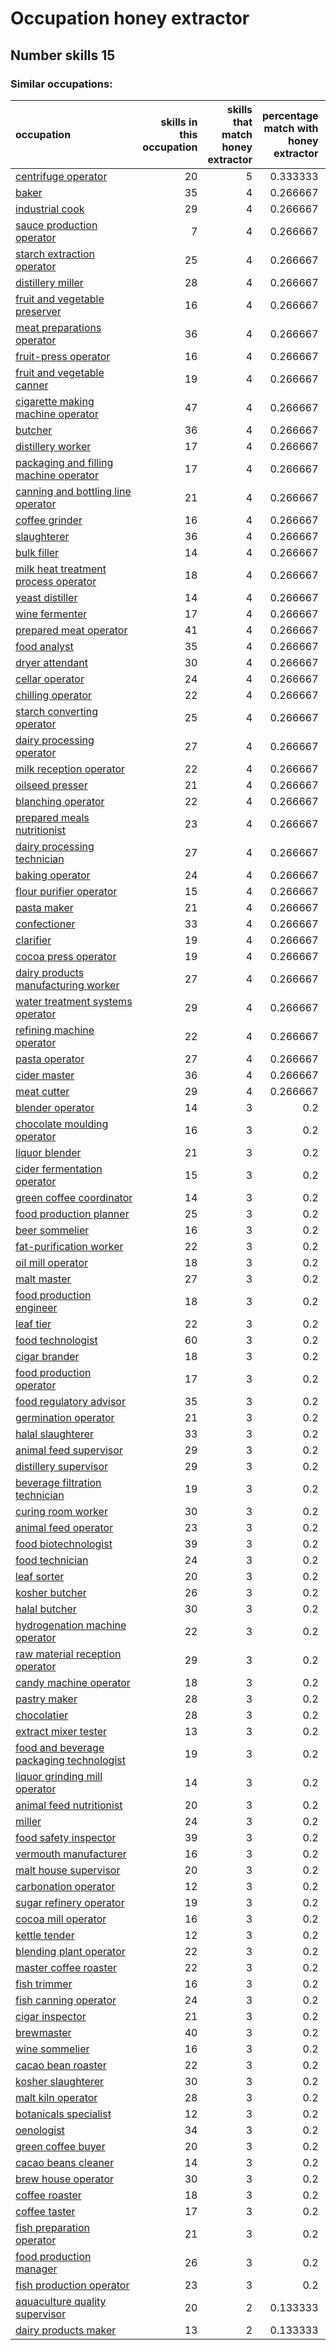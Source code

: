 # Occupation honey extractor
## Number skills 15
### Similar occupations:
| occupation                                                                              |   skills in this occupation |   skills that match honey extractor |   percentage match with honey extractor |   skills not in honey extractor |
|:----------------------------------------------------------------------------------------|----------------------------:|------------------------------------:|----------------------------------------:|--------------------------------:|
| [centrifuge operator](centrifuge_operator.md)                                           |                          20 |                                   5 |                                0.333333 |                              15 |
| [baker](baker.md)                                                                       |                          35 |                                   4 |                                0.266667 |                              31 |
| [industrial cook](industrial_cook.md)                                                   |                          29 |                                   4 |                                0.266667 |                              25 |
| [sauce production operator](sauce_production_operator.md)                               |                           7 |                                   4 |                                0.266667 |                               3 |
| [starch extraction operator](starch_extraction_operator.md)                             |                          25 |                                   4 |                                0.266667 |                              21 |
| [distillery miller](distillery_miller.md)                                               |                          28 |                                   4 |                                0.266667 |                              24 |
| [fruit and vegetable preserver](fruit_and_vegetable_preserver.md)                       |                          16 |                                   4 |                                0.266667 |                              12 |
| [meat preparations operator](meat_preparations_operator.md)                             |                          36 |                                   4 |                                0.266667 |                              32 |
| [fruit-press operator](fruit-press_operator.md)                                         |                          16 |                                   4 |                                0.266667 |                              12 |
| [fruit and vegetable canner](fruit_and_vegetable_canner.md)                             |                          19 |                                   4 |                                0.266667 |                              15 |
| [cigarette making machine operator](cigarette_making_machine_operator.md)               |                          47 |                                   4 |                                0.266667 |                              43 |
| [butcher](butcher.md)                                                                   |                          36 |                                   4 |                                0.266667 |                              32 |
| [distillery worker](distillery_worker.md)                                               |                          17 |                                   4 |                                0.266667 |                              13 |
| [packaging and filling machine operator](packaging_and_filling_machine_operator.md)     |                          17 |                                   4 |                                0.266667 |                              13 |
| [canning and bottling line operator](canning_and_bottling_line_operator.md)             |                          21 |                                   4 |                                0.266667 |                              17 |
| [coffee grinder](coffee_grinder.md)                                                     |                          16 |                                   4 |                                0.266667 |                              12 |
| [slaughterer](slaughterer.md)                                                           |                          36 |                                   4 |                                0.266667 |                              32 |
| [bulk filler](bulk_filler.md)                                                           |                          14 |                                   4 |                                0.266667 |                              10 |
| [milk heat treatment process operator](milk_heat_treatment_process_operator.md)         |                          18 |                                   4 |                                0.266667 |                              14 |
| [yeast distiller](yeast_distiller.md)                                                   |                          14 |                                   4 |                                0.266667 |                              10 |
| [wine fermenter](wine_fermenter.md)                                                     |                          17 |                                   4 |                                0.266667 |                              13 |
| [prepared meat operator](prepared_meat_operator.md)                                     |                          41 |                                   4 |                                0.266667 |                              37 |
| [food analyst](food_analyst.md)                                                         |                          35 |                                   4 |                                0.266667 |                              31 |
| [dryer attendant](dryer_attendant.md)                                                   |                          30 |                                   4 |                                0.266667 |                              26 |
| [cellar operator](cellar_operator.md)                                                   |                          24 |                                   4 |                                0.266667 |                              20 |
| [chilling operator](chilling_operator.md)                                               |                          22 |                                   4 |                                0.266667 |                              18 |
| [starch converting operator](starch_converting_operator.md)                             |                          25 |                                   4 |                                0.266667 |                              21 |
| [dairy processing operator](dairy_processing_operator.md)                               |                          27 |                                   4 |                                0.266667 |                              23 |
| [milk reception operator](milk_reception_operator.md)                                   |                          22 |                                   4 |                                0.266667 |                              18 |
| [oilseed presser](oilseed_presser.md)                                                   |                          21 |                                   4 |                                0.266667 |                              17 |
| [blanching operator](blanching_operator.md)                                             |                          22 |                                   4 |                                0.266667 |                              18 |
| [prepared meals nutritionist](prepared_meals_nutritionist.md)                           |                          23 |                                   4 |                                0.266667 |                              19 |
| [dairy processing technician](dairy_processing_technician.md)                           |                          27 |                                   4 |                                0.266667 |                              23 |
| [baking operator](baking_operator.md)                                                   |                          24 |                                   4 |                                0.266667 |                              20 |
| [flour purifier operator](flour_purifier_operator.md)                                   |                          15 |                                   4 |                                0.266667 |                              11 |
| [pasta maker](pasta_maker.md)                                                           |                          21 |                                   4 |                                0.266667 |                              17 |
| [confectioner](confectioner.md)                                                         |                          33 |                                   4 |                                0.266667 |                              29 |
| [clarifier](clarifier.md)                                                               |                          19 |                                   4 |                                0.266667 |                              15 |
| [cocoa press operator](cocoa_press_operator.md)                                         |                          19 |                                   4 |                                0.266667 |                              15 |
| [dairy products manufacturing worker](dairy_products_manufacturing_worker.md)           |                          27 |                                   4 |                                0.266667 |                              23 |
| [water treatment systems operator](water_treatment_systems_operator.md)                 |                          29 |                                   4 |                                0.266667 |                              25 |
| [refining machine operator](refining_machine_operator.md)                               |                          22 |                                   4 |                                0.266667 |                              18 |
| [pasta operator](pasta_operator.md)                                                     |                          27 |                                   4 |                                0.266667 |                              23 |
| [cider master](cider_master.md)                                                         |                          36 |                                   4 |                                0.266667 |                              32 |
| [meat cutter](meat_cutter.md)                                                           |                          29 |                                   4 |                                0.266667 |                              25 |
| [blender operator](blender_operator.md)                                                 |                          14 |                                   3 |                                0.2      |                              11 |
| [chocolate moulding operator](chocolate_moulding_operator.md)                           |                          16 |                                   3 |                                0.2      |                              13 |
| [liquor blender](liquor_blender.md)                                                     |                          21 |                                   3 |                                0.2      |                              18 |
| [cider fermentation operator](cider_fermentation_operator.md)                           |                          15 |                                   3 |                                0.2      |                              12 |
| [green coffee coordinator](green coffee coordinator.md)                                 |                          14 |                                   3 |                                0.2      |                              11 |
| [food production planner](food_production_planner.md)                                   |                          25 |                                   3 |                                0.2      |                              22 |
| [beer sommelier](beer_sommelier.md)                                                     |                          16 |                                   3 |                                0.2      |                              13 |
| [fat-purification worker](fat-purification_worker.md)                                   |                          22 |                                   3 |                                0.2      |                              19 |
| [oil mill operator](oil_mill_operator.md)                                               |                          18 |                                   3 |                                0.2      |                              15 |
| [malt master](malt_master.md)                                                           |                          27 |                                   3 |                                0.2      |                              24 |
| [food production engineer](food_production_engineer.md)                                 |                          18 |                                   3 |                                0.2      |                              15 |
| [leaf tier](leaf_tier.md)                                                               |                          22 |                                   3 |                                0.2      |                              19 |
| [food technologist](food_technologist.md)                                               |                          60 |                                   3 |                                0.2      |                              57 |
| [cigar brander](cigar_brander.md)                                                       |                          18 |                                   3 |                                0.2      |                              15 |
| [food production operator](food_production_operator.md)                                 |                          17 |                                   3 |                                0.2      |                              14 |
| [food regulatory advisor](food_regulatory_advisor.md)                                   |                          35 |                                   3 |                                0.2      |                              32 |
| [germination operator](germination_operator.md)                                         |                          21 |                                   3 |                                0.2      |                              18 |
| [halal slaughterer](halal_slaughterer.md)                                               |                          33 |                                   3 |                                0.2      |                              30 |
| [animal feed supervisor](animal_feed_supervisor.md)                                     |                          29 |                                   3 |                                0.2      |                              26 |
| [distillery supervisor](distillery_supervisor.md)                                       |                          29 |                                   3 |                                0.2      |                              26 |
| [beverage filtration technician](beverage_filtration_technician.md)                     |                          19 |                                   3 |                                0.2      |                              16 |
| [curing room worker](curing_room_worker.md)                                             |                          30 |                                   3 |                                0.2      |                              27 |
| [animal feed operator](animal_feed_operator.md)                                         |                          23 |                                   3 |                                0.2      |                              20 |
| [food biotechnologist](food_biotechnologist.md)                                         |                          39 |                                   3 |                                0.2      |                              36 |
| [food technician](food_technician.md)                                                   |                          24 |                                   3 |                                0.2      |                              21 |
| [leaf sorter](leaf_sorter.md)                                                           |                          20 |                                   3 |                                0.2      |                              17 |
| [kosher butcher](kosher_butcher.md)                                                     |                          26 |                                   3 |                                0.2      |                              23 |
| [halal butcher](halal_butcher.md)                                                       |                          30 |                                   3 |                                0.2      |                              27 |
| [hydrogenation machine operator](hydrogenation_machine_operator.md)                     |                          22 |                                   3 |                                0.2      |                              19 |
| [raw material reception operator](raw_material_reception_operator.md)                   |                          29 |                                   3 |                                0.2      |                              26 |
| [candy machine operator](candy_machine_operator.md)                                     |                          18 |                                   3 |                                0.2      |                              15 |
| [pastry maker](pastry_maker.md)                                                         |                          28 |                                   3 |                                0.2      |                              25 |
| [chocolatier](chocolatier.md)                                                           |                          28 |                                   3 |                                0.2      |                              25 |
| [extract mixer tester](extract_mixer_tester.md)                                         |                          13 |                                   3 |                                0.2      |                              10 |
| [food and beverage packaging technologist](food_and_beverage_packaging_technologist.md) |                          19 |                                   3 |                                0.2      |                              16 |
| [liquor grinding mill operator](liquor_grinding_mill_operator.md)                       |                          14 |                                   3 |                                0.2      |                              11 |
| [animal feed nutritionist](animal_feed_nutritionist.md)                                 |                          20 |                                   3 |                                0.2      |                              17 |
| [miller](miller.md)                                                                     |                          24 |                                   3 |                                0.2      |                              21 |
| [food safety inspector](food_safety_inspector.md)                                       |                          39 |                                   3 |                                0.2      |                              36 |
| [vermouth manufacturer](vermouth_manufacturer.md)                                       |                          16 |                                   3 |                                0.2      |                              13 |
| [malt house supervisor](malt_house_supervisor.md)                                       |                          20 |                                   3 |                                0.2      |                              17 |
| [carbonation operator](carbonation_operator.md)                                         |                          12 |                                   3 |                                0.2      |                               9 |
| [sugar refinery operator](sugar_refinery_operator.md)                                   |                          19 |                                   3 |                                0.2      |                              16 |
| [cocoa mill operator](cocoa_mill_operator.md)                                           |                          16 |                                   3 |                                0.2      |                              13 |
| [kettle tender](kettle_tender.md)                                                       |                          12 |                                   3 |                                0.2      |                               9 |
| [blending plant operator](blending_plant_operator.md)                                   |                          22 |                                   3 |                                0.2      |                              19 |
| [master coffee roaster](master_coffee_roaster.md)                                       |                          22 |                                   3 |                                0.2      |                              19 |
| [fish trimmer](fish_trimmer.md)                                                         |                          16 |                                   3 |                                0.2      |                              13 |
| [fish canning operator](fish_canning_operator.md)                                       |                          24 |                                   3 |                                0.2      |                              21 |
| [cigar inspector](cigar_inspector.md)                                                   |                          21 |                                   3 |                                0.2      |                              18 |
| [brewmaster](brewmaster.md)                                                             |                          40 |                                   3 |                                0.2      |                              37 |
| [wine sommelier](wine_sommelier.md)                                                     |                          16 |                                   3 |                                0.2      |                              13 |
| [cacao bean roaster](cacao_bean_roaster.md)                                             |                          22 |                                   3 |                                0.2      |                              19 |
| [kosher slaughterer](kosher_slaughterer.md)                                             |                          30 |                                   3 |                                0.2      |                              27 |
| [malt kiln operator](malt_kiln_operator.md)                                             |                          28 |                                   3 |                                0.2      |                              25 |
| [botanicals specialist](botanicals_specialist.md)                                       |                          12 |                                   3 |                                0.2      |                               9 |
| [oenologist](oenologist.md)                                                             |                          34 |                                   3 |                                0.2      |                              31 |
| [green coffee buyer](green_coffee_buyer.md)                                             |                          20 |                                   3 |                                0.2      |                              17 |
| [cacao beans cleaner](cacao_beans_cleaner.md)                                           |                          14 |                                   3 |                                0.2      |                              11 |
| [brew house operator](brew_house_operator.md)                                           |                          30 |                                   3 |                                0.2      |                              27 |
| [coffee roaster](coffee_roaster.md)                                                     |                          18 |                                   3 |                                0.2      |                              15 |
| [coffee taster](coffee_taster.md)                                                       |                          17 |                                   3 |                                0.2      |                              14 |
| [fish preparation operator](fish_preparation_operator.md)                               |                          21 |                                   3 |                                0.2      |                              18 |
| [food production manager](food_production_manager.md)                                   |                          26 |                                   3 |                                0.2      |                              23 |
| [fish production operator](fish_production_operator.md)                                 |                          23 |                                   3 |                                0.2      |                              20 |
| [aquaculture quality supervisor](aquaculture_quality_supervisor.md)                     |                          20 |                                   2 |                                0.133333 |                              18 |
| [dairy products maker](dairy_products_maker.md)                                         |                          13 |                                   2 |                                0.133333 |                              11 |
